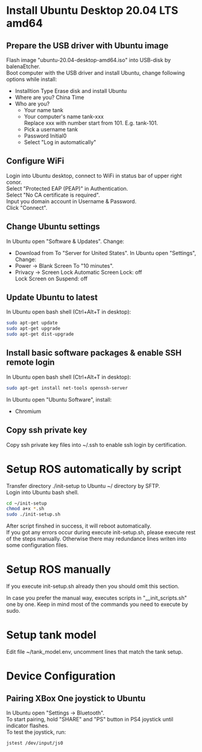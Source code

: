 # Install Ubuntu Desktop 20.04 LTS amd64

## Prepare the USB driver with Ubuntu image
Flash image "ubuntu-20.04-desktop-amd64.iso" into USB-disk by balenaEtcher.  
Boot computer with the USB driver and install Ubuntu, change following options while install:
- Installtion Type
  Erase disk and install Ubuntu
- Where are you?
  China Time
- Who are you?
  - Your name
    tank
  - Your computer's name
    tank-xxx  
    Replace xxx with number start from 101. E.g. tank-101.
  - Pick a username
    tank
  - Password
    Initial0
  - Select "Log in automatically"

## Configure WiFi
  Login into Ubuntu desktop, connect to WiFi in status bar of upper right conor.  
  Select "Protected EAP (PEAP)" in Authentication.  
  Select "No CA certificate is required".  
  Input you domain account in Username & Password.  
  Click "Connect".  

## Change Ubuntu settings
  In Ubuntu open "Software & Updates". Change:
  - Download from
    To "Server for United States".
  In Ubuntu open "Settings", Change:
  - Power -> Blank Screen
    To "10 minutes".
  - Privacy -> Screen Lock
    Automatic Screen Lock: off  
    Lock Screen on Suspend: off

## Update Ubuntu to latest
  In Ubuntu open bash shell (Ctrl+Alt+T in desktop):
  ```bash
  sudo apt-get update
  sudo apt-get upgrade
  sudo apt-get dist-upgrade
  ```

## Install basic software packages & enable SSH remote login
  In Ubuntu open bash shell (Ctrl+Alt+T in desktop):
  ```bash
  sudo apt-get install net-tools openssh-server
  ```
  In Ubuntu open "Ubuntu Software", install:
  - Chromium

## Copy ssh private key
  Copy ssh private key files into ~/.ssh to enable ssh login by certification.

# Setup ROS automatically by script
  Transfer directory ./init-setup to Ubuntu ~/ directory by SFTP.  
  Login into Ubuntu bash shell.
  ```bash
  cd ~/init-setup
  chmod a+x *.sh
  sudo ./init-setup.sh
  ```
  After script finshed in success, it will reboot automatically.  
  If you got any errors occur during execute init-setup.sh, please execute rest of the steps manually. Otherwise there may redundance lines writen into some configuration files.

# Setup ROS manually
  If you execute init-setup.sh already then you should omit this section.

  In case you prefer the manual way, executes scripts in "__init_scripts.sh" one by one. Keep in mind most of the commands you need to execute by sudo.

# Setup tank model
  Edit file ~/tank_model.env, uncomment lines that match the tank setup.

# Device Configuration

## Pairing XBox One joystick to Ubuntu
  In Ubuntu open "Settings -> Bluetooth".  
  To start pairing, hold "SHARE" and "PS" button in PS4 joystick until indicator flashes.  
  To test the joystick, run:
  ```bash
  jstest /dev/input/js0
  ```
